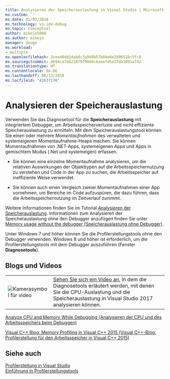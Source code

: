 ```yaml
---
title: Analysieren der Speicherauslastung in Visual Studio | Microsoft-Dokumentation
ms.custom: ''
ms.date: 01/02/2018
ms.technology: vs-ide-debug
ms.topic: conceptual
author: mikejo5000
ms.author: mikejo
manager: douge
ms.workload:
- multiple
ms.openlocfilehash: 3cee40dd1dab8c3a9d9b57b84e6e299651bc5fc8
ms.sourcegitcommit: db94ca7a621879f98d4c6aeefd5e27da1091a742
ms.translationtype: HT
ms.contentlocale: de-DE
ms.lasthandoff: 08/13/2018
ms.locfileid: "42627176"
---
```

# <a name="analyze-memory-usage"></a>Analysieren der Speicherauslastung
Verwenden Sie das Diagnosetool für die **Speicherauslastung** mit integriertem Debugger, um Arbeitsspeicherverluste und nicht effiziente Speicherauslastung zu ermitteln. Mit dem Speicherauslastungstool können Sie einen oder mehrere *Momentaufnahmen* des verwalteten und systemeigenen Momentaufnahme-Heaps machen. Sie können Momentaufnahmen von .NET-Apps, systemeigenen Apps und Apps in gemischtem Modus (.Net und systemeigen) erfassen.  
  
-   Sie können eine einzelne Momentaufnahme analysieren, um die relativen Auswirkungen der Objekttypen auf die Arbeitsspeichernutzung zu verstehen und Code in der App zu suchen, die Arbeitsspeicher auf ineffiziente Weise verwendet.  
  
-   Sie können auch einen Vergleich zweier Momentaufnahmen einer App vornehmen, um Bereiche im Code aufzuspüren, die dazu führen, dass die Arbeitsspeichernutzung im Zeitverlauf zunimmt.  

Weitere Informationen finden Sie im Tutorial [Analysieren der Speicherauslastung](../profiling/memory-usage.md). Informationen zum Analysieren der Speicherauslastung ohne den Debugger anzufügen finden Sie unter [Memory usage without the debugger (Speicherauslastung ohne Debugger)](memory-usage-without-debugging2.md).

Unter Windows 7 und höher können Sie die Profilerstellungstools ohne den Debugger verwenden. Windows 8 und höher ist erforderlich, um die Profilerstellungstools mit dem Debugger auszuführen (Fenster **Diagnosetools**).
  
## <a name="blogs-and-videos"></a>Blogs und Videos  

|         |         |
|---------|---------|
|  ![Kamerasymbol für video](../install/media/video-icon.png "Video ansehen")  |    [Sehen Sie sich ein Video an](https://mva.microsoft.com/en-US/training-courses-embed/getting-started-with-visual-studio-2017-17798/Profiling-with-Diagnostics-Tools-in-Visual-Studio-2017-daHnzMD6D_9211787171), in dem die Diagnosetools erläutert werden, mit denen Sie die CPU-Auslastung und die Speicherauslastung in Visual Studio 2017 analysieren können. |

 [Analyze CPU and Memory While Debugging (Analysieren der CPU und des Arbeitsspeichers beim Debuggen)](https://blogs.msdn.microsoft.com/visualstudio/2016/02/15/analyze-cpu-memory-while-debugging/)  
  
 [Visual C++ Blog: Memory Profiling in Visual C++ 2015 (Visual C++-Blog: Profilerstellung für den Arbeitsspeicher in Visual C++ 2015)](https://blogs.msdn.microsoft.com/vcblog/2015/10/21/memory-profiling-in-visual-c-2015/)  

## <a name="see-also"></a>Siehe auch
 [Profilerstellung in Visual Studio](../profiling/index.md)  
 [Einführung in Profilerstellungstools](../profiling/profiling-feature-tour.md)